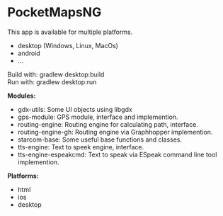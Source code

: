 # PocketMapsNG

This app is available for multiple platforms.
- desktop (Windows, Linux, MacOs)
- android
- ...

Build with: gradlew desktop:build  
Run with: gradlew desktop:run

**Modules:**
- gdx-utils: Some UI objects using libgdx
- gps-module: GPS module, interface and implemention.
- routing-engine: Routing engine for calculating path, interface.
- routing-engine-gh: Routing engine via Graphhopper implemention.
- starcom-base: Some useful base functions and classes.
- tts-engine: Text to speek engine, interface.
- tts-engine-espeakcmd: Text to speak via ESpeak command line tool implemention.

**Platforms:**
- html
- ios
- desktop
